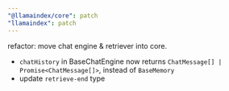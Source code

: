 ```yaml
---
"@llamaindex/core": patch
"llamaindex": patch
---
```


refactor: move chat engine & retriever into core.

- `chatHistory` in BaseChatEngine now returns `ChatMessage[] | Promise<ChatMessage[]>`, instead of `BaseMemory`
- update `retrieve-end` type
